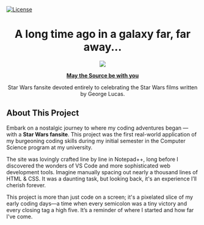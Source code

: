 [![License](https://img.shields.io/badge/license-MIT-blue)](https://github.com/nragland37/star-wars-fansite/blob/main/LICENSE)

<h1 align="center">
  A long time ago in a galaxy far, far away...
</h1>

<p align="center">
  <a href="https://nragland37.github.io/star-wars-fansite" target="_blank">
    <img src="https://framerusercontent.com/images/HVzApGKkH6YM1vUO9zOo5lJBC4.jpeg"> 
  </a>
</p>

<p align="center">
  <a href="https://nragland37.github.io/star-wars-fansite" target="_blank">
    <b>May the Source be with you</b>
  </a> 
</p>

<p align="center"> 
  Star Wars fansite devoted entirely to celebrating the Star Wars films written by George Lucas. 
</p>

## About This Project

Embark on a nostalgic journey to where my coding adventures began — with a **Star Wars fansite**. This project was the first real-world application of my burgeoning coding skills during my initial semester in the Computer Science program at my university. 

The site was lovingly crafted line by line in Notepad++, long before I discovered the wonders of VS Code and more sophisticated web development tools. Imagine manually spacing out nearly a thousand lines of HTML & CSS. It was a daunting task, but looking back, it's an experience I’ll cherish forever.

This project is more than just code on a screen; it's a pixelated slice of my early coding days—a time when every semicolon was a tiny victory and every closing tag a high five. It’s a reminder of where I started and how far I've come.
